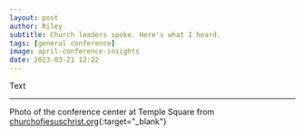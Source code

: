 ```yaml
---
layout: post
author: Riley
subtitle: Church leaders spoke. Here's what I heard.
tags: [general conference]
image: april-conference-insights
date: 2023-03-21 12:22
---
```


Text

***

Photo of the conference center at Temple Square from [churchofjesuschrist.org](https://www.churchofjesuschrist.org/media/image/conference-center-6e84e90?lang=eng&collectionId=5fd2e81dea574676b73022f1806607cb){:target="_blank"}